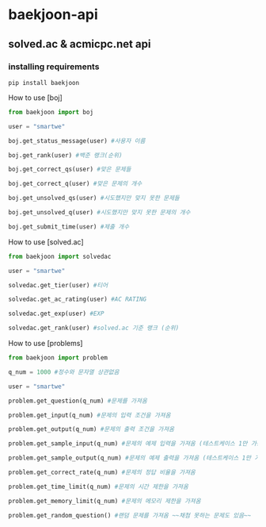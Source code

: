 # baekjoon-api
## solved.ac & acmicpc.net api
  
### installing requirements
```
pip install baekjoon
```
  
  How to use [boj]
  ```Python
  from baekjoon import boj
  
  user = "smartwe"
  
  boj.get_status_message(user) #사용자 이름
  
  boj.get_rank(user) #백준 랭크(순위)
  
  boj.get_correct_qs(user) #맞은 문제들
  
  boj.get_correct_q(user) #맞은 문제의 개수
  
  boj.get_unsolved_qs(user) #시도했지만 맞지 못한 문제들
  
  boj.get_unsolved_q(user) #시도했지만 맞지 못한 문제의 개수
  
  boj.get_submit_time(user) #제출 개수
  ```
  
  How to use [solved.ac]
  ```Python
  from baekjoon import solvedac
  
  user = "smartwe"
  
  solvedac.get_tier(user) #티어
  
  solvedac.get_ac_rating(user) #AC RATING
  
  solvedac.get_exp(user) #EXP
  
  solvedac.get_rank(user) #solved.ac 기준 랭크 (순위)
  ```
  
  How to use [problems]
  ```Python
  from baekjoon import problem
  
  q_num = 1000 #정수와 문자열 상관없음
  
  user = "smartwe"
  
  problem.get_question(q_num) #문제를 가져옴
  
  problem.get_input(q_num) #문제의 입력 조건을 가져옴
  
  problem.get_output(q_num) #문제의 출력 조건을 가져옴
  
  problem.get_sample_input(q_num) #문제의 예제 입력을 가져옴 (테스트케이스 1만 가능 ~~현재까지는~~)
  
  problem.get_sample_output(q_num) #문제의 예제 출력을 가져옴 (테스트케이스 1만 가능 ~~현재까지는~~)
  
  problem.get_correct_rate(q_num) #문제의 정답 비율을 가져옴
  
  problem.get_time_limit(q_num) #문제의 시간 제한을 가져옴
  
  problem.get_memory_limit(q_num) #문제의 메모리 제한을 가져옴
  
  problem.get_random_question() #랜덤 문제를 가져옴 ~~채첨 못하는 문제도 있음~~
